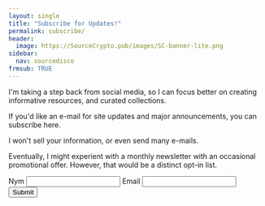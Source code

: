 ```yaml
---
layout: single
title: "Subscribe for Updates!"
permalink: subscribe/
header:
  image: https://SourceCrypto.pub/images/SC-banner-lite.png
sidebar:
  nav: sourcedisco
frmsub: TRUE
---
```


I'm taking a step back from social media, so I can focus better on creating informative resources, and curated collections.

If you'd like an e-mail for site updates and major announcements, you can subscribe here.

I won't sell your information, or even send many e-mails.

Eventually, I might experient with a monthly newsletter with an occasional promotional offer. However, that would be a distinct opt-in list.

<div class="kwes-form">
    <form method="POST" action="https://kwes.io/api/foreign/forms/jkYmOb8OJAVfi2S1qfWU" success-message="Thank You!" error-message="Oops! Your form has errors." mode="test">
        <label for="nym"> Nym</label>
        <input type="text" name="nym" rules="max:255">
        <label for="addy"> Email</label>
        <input type="email" name="addy" rules="required|email|max:255">
        <button type="submit">Submit</button>
    </form>
</div>